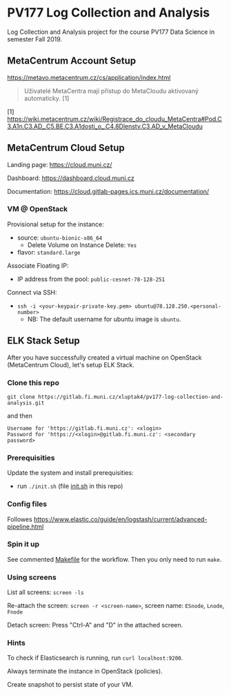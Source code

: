 # PV177 Log Collection and Analysis

Log Collection and Analysis project for the course PV177 Data Science in semester Fall 2019.

## MetaCentrum Account Setup

https://metavo.metacentrum.cz/cs/application/index.html

> Uživatelé MetaCentra mají přístup do MetaCloudu aktivovaný automaticky. [1]

[1] https://wiki.metacentrum.cz/wiki/Registrace_do_cloudu_MetaCentra#Pod.C3.A1n.C3.AD_.C5.BE.C3.A1dosti_o_.C4.8Dlenstv.C3.AD_v_MetaCloudu

## MetaCentrum Cloud Setup

Landing page:
https://cloud.muni.cz/

Dashboard:
https://dashboard.cloud.muni.cz

Documentation:
https://cloud.gitlab-pages.ics.muni.cz/documentation/

### VM @ OpenStack

Provisional setup for the instance:
* source: `ubuntu-bionic-x86_64`
  * Delete Volume on Instance Delete: `Yes`
* flavor: `standard.large`

Associate Floating IP:
* IP address from the pool: `public-cesnet-78-128-251`

Connect via SSH:
* `ssh -i <your-keypair-private-key.pem> ubuntu@78.128.250.<personal-number>`
  * NB: The default username for ubuntu image is `ubuntu`.

## ELK Stack Setup

After you have successfully created a virtual machine on OpenStack (MetaCentrum Cloud), let's setup ELK Stack.

### Clone this repo

`git clone https://gitlab.fi.muni.cz/xluptak4/pv177-log-collection-and-analysis.git`

and then
```
Username for 'https://gitlab.fi.muni.cz': <xlogin>
Password for 'https://<xlogin>@gitlab.fi.muni.cz': <secondary password>
```

### Prerequisities

Update the system and install prerequisities:
* run `./init.sh` (file [init.sh](../init.sh) in this repo)

### Config files

Followes https://www.elastic.co/guide/en/logstash/current/advanced-pipeline.html

### Spin it up

See commented [Makefile](../Makefile) for the workflow. Then you only need to run `make`.

### Using screens

List all screens:
`screen -ls`

Re-attach the screen:
`screen -r <screen-name>`, screen name: `ESnode`, `Lnode`, `Fnode`

Detach screen:
Press "Ctrl-A" and "D" in the attached screen.

### Hints

To check if Elasticsearch is running, run `curl localhost:9200`.

Always terminate the instance in OpenStack (policies).

Create snapshot to persist state of your VM.
